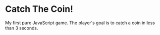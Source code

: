 # Catch The Coin!
My first pure JavaScript game. The player's goal is to catch a coin in less than 3 seconds.
